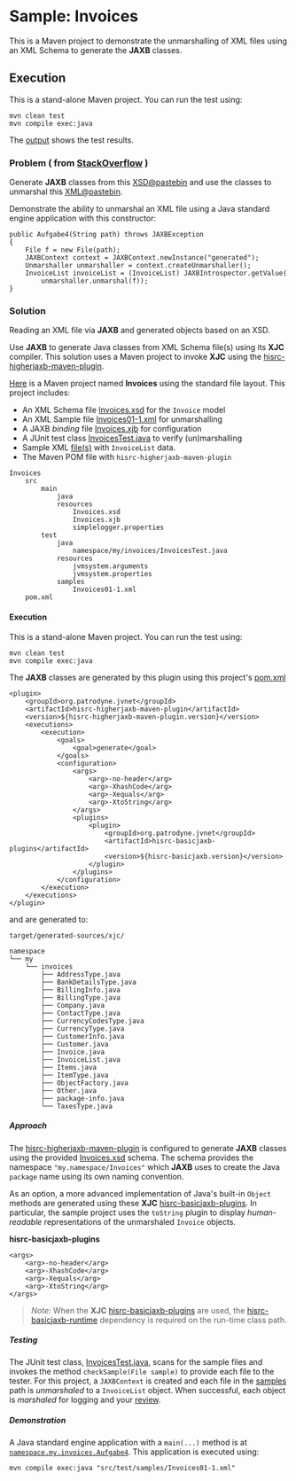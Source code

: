# Sample: Invoices

This is a Maven project to demonstrate the unmarshalling of XML files using an XML Schema to generate the **JAXB** classes.

## Execution

This is a stand-alone Maven project. You can run the test using:

~~~
mvn clean test
mvn compile exec:java
~~~

The [output][2] shows the test results.

### Problem ( from [StackOverflow](https://stackoverflow.com/questions/74590721/) )

Generate **JAXB** classes from this [XSD@pastebin](https://pastebin.com/vPkqH75k) and use the classes to unmarshal this [XML@pastebin](https://pastebin.com/hiR3cjsy).

Demonstrate the ability to unmarshal an XML file using a Java standard engine application with this constructor:

~~~
public Aufgabe4(String path) throws JAXBException
{
    File f = new File(path);
    JAXBContext context = JAXBContext.newInstance("generated");
    Unmarshaller unmarshaller = context.createUnmarshaller();
    InvoiceList invoiceList = (InvoiceList) JAXBIntrospector.getValue(
        unmarshaller.unmarshal(f));
}
~~~

### Solution

Reading an XML file via **JAXB** and generated objects based on an XSD.

Use **JAXB** to generate Java classes from XML Schema file(s) using its **XJC** compiler. This solution uses a Maven project to invoke **XJC** using the [hisrc-higherjaxb-maven-plugin][9].

[Here][1] is a Maven project named **Invoices** using the standard file layout. This project includes:

+ An XML Schema file [Invoices.xsd][4] for the `Invoice` model
+ An XML Sample file [Invoices01-1.xml][5] for unmarshalling
+ A JAXB *binding* file [Invoices.xjb][6] for configuration
+ A JUnit test class [InvoicesTest.java][7] to verify (un)marshalling
+ Sample XML [file(s)][8] with `InvoiceList` data.
+ The Maven POM file with `hisrc-higherjaxb-maven-plugin`

~~~
Invoices
    src
        main
            java
            resources
                Invoices.xsd
                Invoices.xjb
                simplelogger.properties
        test
            java
                namespace/my/invoices/InvoicesTest.java
            resources
                jvmsystem.arguments
                jvmsystem.properties
            samples
                Invoices01-1.xml
    pom.xml
~~~

#### Execution

This is a stand-alone Maven project. You can run the test using:

~~~
mvn clean test
mvn compile exec:java
~~~


The **JAXB** classes are generated by this plugin using this project's [pom.xml][3]

~~~
<plugin>
    <groupId>org.patrodyne.jvnet</groupId>
    <artifactId>hisrc-higherjaxb-maven-plugin</artifactId>
    <version>${hisrc-higherjaxb-maven-plugin.version}</version>
    <executions>
        <execution>
            <goals>
                <goal>generate</goal>
            </goals>
            <configuration>
                <args>
                    <arg>-no-header</arg>
                    <arg>-XhashCode</arg>
                    <arg>-Xequals</arg>
                    <arg>-XtoString</arg>
                </args>
                <plugins>
                    <plugin>
                        <groupId>org.patrodyne.jvnet</groupId>
                        <artifactId>hisrc-basicjaxb-plugins</artifactId>
                        <version>${hisrc-basicjaxb.version}</version>
                    </plugin>
                </plugins>
            </configuration>
        </execution>
    </executions>
</plugin>
~~~

and are generated to:

~~~
target/generated-sources/xjc/

namespace
└── my
    └── invoices
        ├── AddressType.java
        ├── BankDetailsType.java
        ├── BillingInfo.java
        ├── BillingType.java
        ├── Company.java
        ├── ContactType.java
        ├── CurrencyCodesType.java
        ├── CurrencyType.java
        ├── CustomerInfo.java
        ├── Customer.java
        ├── Invoice.java
        ├── InvoiceList.java
        ├── Items.java
        ├── ItemType.java
        ├── ObjectFactory.java
        ├── Other.java
        ├── package-info.java
        └── TaxesType.java
~~~

##### Approach

The [hisrc-higherjaxb-maven-plugin][9] is configured to generate **JAXB** classes using the provided [Invoices.xsd][4] schema. The schema provides the namespace `"my.namespace/Invoices"` which **JAXB** uses to create the Java `package` name using its own naming convention.

As an option, a more advanced implementation of Java's built-in `Object` methods are generated using these **XJC** [hisrc-basicjaxb-plugins][10]. In particular, the sample project uses the `toString` plugin to display *human-readable* representations of the unmarshaled `Invoice` objects.

**hisrc-basicjaxb-plugins**
~~~
<args>
    <arg>-no-header</arg>
    <arg>-XhashCode</arg>
    <arg>-Xequals</arg>
    <arg>-XtoString</arg>
</args>
~~~

> *Note:* When the **XJC** [hisrc-basicjaxb-plugins][10] are used, the [hisrc-basicjaxb-runtime][10] dependency is required on the run-time class path.

##### Testing

The JUnit test class, [InvoicesTest.java][7], scans for the sample files and invokes the method `checkSample(File sample)` to provide each file to the tester. For this project, a `JAXBContext` is created and each file in the [samples][8] path is *unmarshaled* to a `InvoiceList` object. When successful, each object is *marshaled* for logging and your [review][2].

##### Demonstration

A Java standard engine application with a `main(...)` method is at [`namespace.my.invoices.Aufgabe4`][11]. This application is executed using:

~~~
mvn compile exec:java "src/test/samples/Invoices01-1.xml"
~~~

<!-- References -->

[1]: https://github.com/patrodyne/hisrc-higherjaxb/releases/download/2.1.0/hisrc-higherjaxb-sample-invoices-2.1.0-mvn-src.zip
[2]: https://github.com/patrodyne/hisrc-higherjaxb/blob/master/assembly/samples/invoices/OUTPUT.txt
[3]: https://github.com/patrodyne/hisrc-higherjaxb/blob/master/assembly/samples/invoices/project-pom.xml
[4]: https://github.com/patrodyne/hisrc-higherjaxb/blob/master/assembly/samples/invoices/src/main/resources/Invoices.xsd
[5]: https://github.com/patrodyne/hisrc-higherjaxb/blob/master/assembly/samples/invoices/src/test/samples/Invoices01-1.xml
[6]: https://github.com/patrodyne/hisrc-higherjaxb/blob/master/assembly/samples/invoices/src/main/resources/Invoices.xjb
[7]: https://github.com/patrodyne/hisrc-higherjaxb/blob/master/assembly/samples/invoices/src/test/java/namespace/my/invoices/InvoicesTest.java
[8]: https://github.com/patrodyne/hisrc-higherjaxb/tree/master/assembly/samples/invoices/src/test/samples
[9]: https://github.com/patrodyne/hisrc-higherjaxb#readme
[10]: https://github.com/patrodyne/hisrc-basicjaxb#readme
[11]: https://github.com/patrodyne/hisrc-higherjaxb/blob/master/assembly/samples/invoices/src/main/java/namespace/my/invoices/Aufgabe4.java

